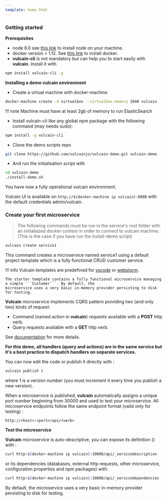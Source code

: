 ```yaml
---
template: home.html
---
```


### Getting started

**Prerequisites**

- node 6.0 see [this link](https://nodejs.org/en/download/) to install node on your machine.
- docker version > 1.12. See [this link](https://docs.docker.com/engine/installation/) to install docker.
- **vulcain-cli** is not mandatory but can help you to start easily with **vulcain**. Install it with

```bash
npm install vulcain-cli -g
```

**Installing a demo vulcain environment**

* Create a virtual machine with docker-machine

```sh
docker-machine create -d virtualbox --virtualbox-memory 2048 vulcain
```

!!! note
    Machine must have at least 2gb of memory to run ElasticSearch

* Install vulcain-cli like any global npm package with the following command (may needs sudo):

```sh
npm install -g vulcain-cli
```

* Clone the demo scripts repo

```sh
git clone https://github.com/vulcainjs/vulcain-demo.git vulcain-demo
```

* And run the initialisation script with

```sh
cd vulcain-demo
./install-demo.sh
```

You have now a fully operational vulcain environment.

Vulcain UI is available on ```http://$(docker-machine ip vulcain):8080``` with the default credentials admin/vulcain.

### Create your first microservice

> The following commands must be run in the service's root folder with an initialiazed docker context in order to connect
> to vulcain machine. (This is the case if you have run the install-demo script)

```sh
vulcain create service1
```

This command creates a microservice named service1 using a default project template which is a fully functional
CRUD customer service.

!!! info
    Vulcain templates are predefined for [vscode](https://code.visualstudio.com/) or [webstorm](https://www.jetbrains.com/webstorm/).

    The starter template contains a fully functional microservice managing a simple ```Customer```. By default, the
    microservice uses a very basic in-memory provider persisting to disk for testing.
    
**Vulcain** microservice implements CQRS pattern providing two (and only two) kinds of request:

* Command (named action in **vulcain**) requests available with a **POST** http verb.
* Query requests available with a **GET** http verb.

See [documentation](/reference/index.html) for more details.

__For this demo, all handlers (query and actions) are in the same service but it's a best practice to dispatch handlers on separate services.__

You can now edit the code or publish it directly with :

```sh
vulcain publish 1
```

where 1 is a version number (you must increment it every time you publish a new version).

When a microservice is published, **vulcain** automatically assigns a unique port number beginning from 30000 and used to test your microservice. All microservice endpoints follow the same endpoint format (valid only for testing) :

```
http://<host>:<port>/api/<verb>
```

**Test the microservice**

**Vulcain** microservice is auto-descriptive, you can expose its definition () with :

```bash
curl http:$(docker-machine ip vulcain):30000/api/_servicedescription
```

or its dependencies (databases, external http requests, other microservice, configuration properties and npm packages) with:

```bash
curl http:$(docker-machine ip vulcain):30000/api/_servicedependencies
```

By default, the microservice uses a very basic in-memory provider persisting to disk for testing.

